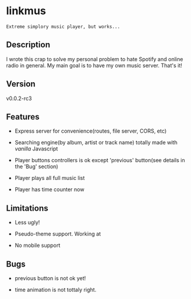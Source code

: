 # linkmus
	Extreme simplory music player, but works... 

## Description

I wrote this crap to solve my personal problem to hate Spotify and online radio in general. My main goal is to have my own music server. That's it!


## Version

v0.0.2-rc3

## Features

* Express server for convenience(routes, file server, CORS, etc)

* Searching engine(by album, artist or track name) totally made with *vanilla* Javascript

* Player buttons controllers is ok except 'previous' button(see details in the 'Bug' section)

* Player plays all full music list

* Player has time counter now

## Limitations

* Less ugly!

* Pseudo-theme support. Working at

* No mobile support



## Bugs

* previous button is not ok yet!

* time animation is not tottaly right.


